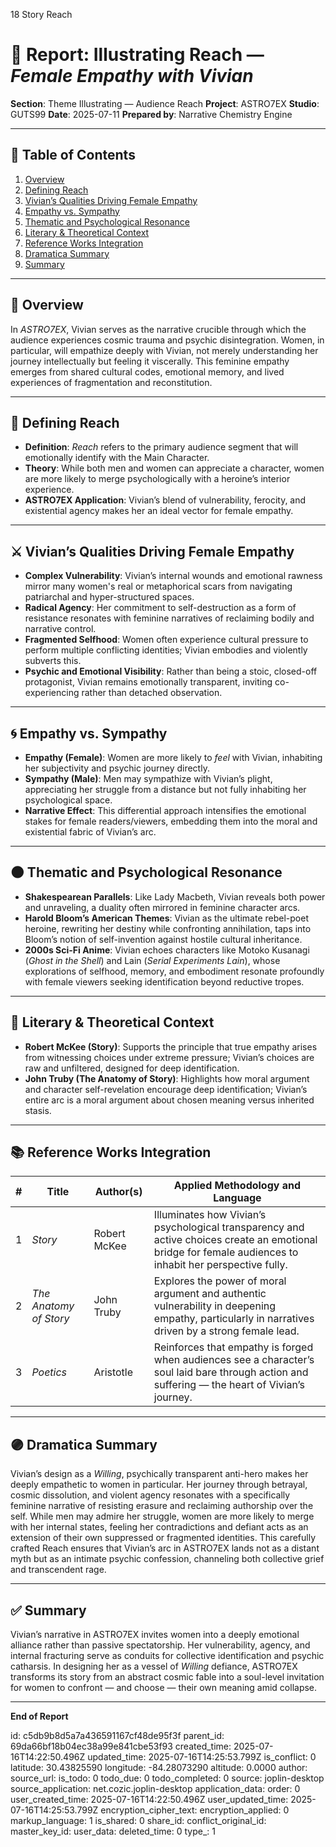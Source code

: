 18 Story Reach

# 📘 Report: Illustrating Reach — *Female Empathy with Vivian*

**Section**: Theme Illustrating — Audience Reach
**Project**: ASTRO7EX
**Studio**: GUTS99
**Date**: 2025-07-11
**Prepared by**: Narrative Chemistry Engine

---

## 📓 Table of Contents

1. [Overview](#overview)
2. [Defining Reach](#defining-reach)
3. [Vivian’s Qualities Driving Female Empathy](#vivians-qualities-driving-female-empathy)
4. [Empathy vs. Sympathy](#empathy-vs-sympathy)
5. [Thematic and Psychological Resonance](#thematic-and-psychological-resonance)
6. [Literary & Theoretical Context](#literary--theoretical-context)
7. [Reference Works Integration](#reference-works-integration)
8. [Dramatica Summary](#dramatica-summary)
9. [Summary](#summary)

---

## 🧠 Overview

In *ASTRO7EX*, Vivian serves as the narrative crucible through which the audience experiences cosmic trauma and psychic disintegration. Women, in particular, will empathize deeply with Vivian, not merely understanding her journey intellectually but feeling it viscerally. This feminine empathy emerges from shared cultural codes, emotional memory, and lived experiences of fragmentation and reconstitution.

---

## 🌺 Defining Reach

* **Definition**: *Reach* refers to the primary audience segment that will emotionally identify with the Main Character.
* **Theory**: While both men and women can appreciate a character, women are more likely to merge psychologically with a heroine’s interior experience.
* **ASTRO7EX Application**: Vivian’s blend of vulnerability, ferocity, and existential agency makes her an ideal vector for female empathy.

---

## ⚔️ Vivian’s Qualities Driving Female Empathy

* **Complex Vulnerability**: Vivian’s internal wounds and emotional rawness mirror many women's real or metaphorical scars from navigating patriarchal and hyper-structured spaces.
* **Radical Agency**: Her commitment to self-destruction as a form of resistance resonates with feminine narratives of reclaiming bodily and narrative control.
* **Fragmented Selfhood**: Women often experience cultural pressure to perform multiple conflicting identities; Vivian embodies and violently subverts this.
* **Psychic and Emotional Visibility**: Rather than being a stoic, closed-off protagonist, Vivian remains emotionally transparent, inviting co-experiencing rather than detached observation.

---

## 🌀 Empathy vs. Sympathy

* **Empathy (Female)**: Women are more likely to *feel* with Vivian, inhabiting her subjectivity and psychic journey directly.
* **Sympathy (Male)**: Men may sympathize with Vivian’s plight, appreciating her struggle from a distance but not fully inhabiting her psychological space.
* **Narrative Effect**: This differential approach intensifies the emotional stakes for female readers/viewers, embedding them into the moral and existential fabric of Vivian’s arc.

---

## 🌑 Thematic and Psychological Resonance

* **Shakespearean Parallels**: Like Lady Macbeth, Vivian reveals both power and unraveling, a duality often mirrored in feminine character arcs.
* **Harold Bloom’s American Themes**: Vivian as the ultimate rebel-poet heroine, rewriting her destiny while confronting annihilation, taps into Bloom’s notion of self-invention against hostile cultural inheritance.
* **2000s Sci-Fi Anime**: Vivian echoes characters like Motoko Kusanagi (*Ghost in the Shell*) and Lain (*Serial Experiments Lain*), whose explorations of selfhood, memory, and embodiment resonate profoundly with female viewers seeking identification beyond reductive tropes.

---

## 📖 Literary & Theoretical Context

* **Robert McKee (Story)**: Supports the principle that true empathy arises from witnessing choices under extreme pressure; Vivian’s choices are raw and unfiltered, designed for deep identification.
* **John Truby (The Anatomy of Story)**: Highlights how moral argument and character self-revelation encourage deep identification; Vivian’s entire arc is a moral argument about chosen meaning versus inherited stasis.

---

## 📚 Reference Works Integration

| # | **Title**              | **Author(s)** | **Applied Methodology and Language**                                                                                                                     |
| - | ---------------------- | ------------- | -------------------------------------------------------------------------------------------------------------------------------------------------------- |
| 1 | *Story*                | Robert McKee  | Illuminates how Vivian’s psychological transparency and active choices create an emotional bridge for female audiences to inhabit her perspective fully. |
| 2 | *The Anatomy of Story* | John Truby    | Explores the power of moral argument and authentic vulnerability in deepening empathy, particularly in narratives driven by a strong female lead.        |
| 3 | *Poetics*              | Aristotle     | Reinforces that empathy is forged when audiences see a character’s soul laid bare through action and suffering — the heart of Vivian’s journey.          |

---

## 🟣 Dramatica Summary

Vivian’s design as a *Willing*, psychically transparent anti-hero makes her deeply empathetic to women in particular. Her journey through betrayal, cosmic dissolution, and violent agency resonates with a specifically feminine narrative of resisting erasure and reclaiming authorship over the self. While men may admire her struggle, women are more likely to merge with her internal states, feeling her contradictions and defiant acts as an extension of their own suppressed or fragmented identities. This carefully crafted Reach ensures that Vivian’s arc in ASTRO7EX lands not as a distant myth but as an intimate psychic confession, channeling both collective grief and transcendent rage.

---

## ✅ Summary

Vivian’s narrative in ASTRO7EX invites women into a deeply emotional alliance rather than passive spectatorship. Her vulnerability, agency, and internal fracturing serve as conduits for collective identification and psychic catharsis. In designing her as a vessel of *Willing* defiance, ASTRO7EX transforms its story from an abstract cosmic fable into a soul-level invitation for women to confront — and choose — their own meaning amid collapse.

---

**End of Report**


id: c5db9b8d5a7a436591167cf48de95f3f
parent_id: 69da66bf18b04ec38a99e841cbe53f93
created_time: 2025-07-16T14:22:50.496Z
updated_time: 2025-07-16T14:25:53.799Z
is_conflict: 0
latitude: 30.43825590
longitude: -84.28073290
altitude: 0.0000
author: 
source_url: 
is_todo: 0
todo_due: 0
todo_completed: 0
source: joplin-desktop
source_application: net.cozic.joplin-desktop
application_data: 
order: 0
user_created_time: 2025-07-16T14:22:50.496Z
user_updated_time: 2025-07-16T14:25:53.799Z
encryption_cipher_text: 
encryption_applied: 0
markup_language: 1
is_shared: 0
share_id: 
conflict_original_id: 
master_key_id: 
user_data: 
deleted_time: 0
type_: 1